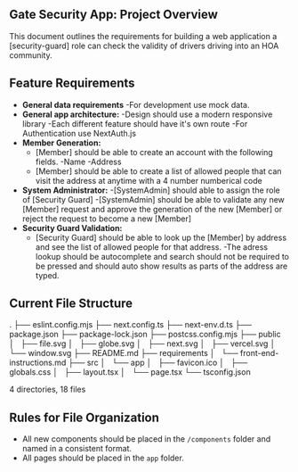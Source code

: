 ## Gate Security App: Project Overview

This document outlines the requirements for building a web application a [security-guard] role can check the validity of drivers driving into an HOA community.

## Feature Requirements
- **General data requirements**
    -For development use mock data.
- **General app architecture:**
    -Design should use a modern responsive library
    -Each different feature should have it's own route
    -For Authentication use NextAuth.js
- **Member Generation:**
    - [Member] should be able to create an account with the following fields.
        -Name
        -Address
    - [Member] should be able to create a list of allowed people that can visit the address at anytime with a 4 number numberical code
- **System Administrator:**
    -[SystemAdmin] should able to assign the role of [Security Guard]
    -[SystemAdmin] should be able to validate any new [Member] request and approve the generation of the new [Member] or reject the request to become a new [Member]
- **Security Guard Validation:**
    - [Security Guard] should be able to look up the [Member] by address and see the list of allowed people for that address.
    -The adress lookup should be autocomplete and search should not be required to be pressed and should auto show results as parts of the address are typed.

## Current File Structure

.
├── eslint.config.mjs
├── next.config.ts
├── next-env.d.ts
├── package.json
├── package-lock.json
├── postcss.config.mjs
├── public
│   ├── file.svg
│   ├── globe.svg
│   ├── next.svg
│   ├── vercel.svg
│   └── window.svg
├── README.md
├── requirements
│   └── front-end-instructions.md
├── src
│   └── app
│       ├── favicon.ico
│       ├── globals.css
│       ├── layout.tsx
│       └── page.tsx
└── tsconfig.json

4 directories, 18 files


## Rules for File Organization

- All new components should be placed in the `/components` folder and named in a consistent format.
- All pages should be placed in the `app` folder.